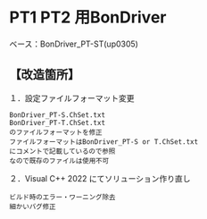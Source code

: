 # PT1 PT2 用BonDriver  

ベース：BonDriver_PT-ST(up0305)  

## 【改造箇所】  
１．設定ファイルフォーマット変更

    BonDriver_PT-S.ChSet.txt  
    BonDriver_PT-T.ChSet.txt  
    のファイルフォーマットを修正  
    ファイルフォーマットはBonDriver_PT-S or T.ChSet.txt  
    にコメントで記載しているので参照  
    なので既存のファイルは使用不可  

２．Visual C++ 2022 にてソリューション作り直し  

    ビルド時のエラー・ワーニング除去  
    細かいバグ修正  
